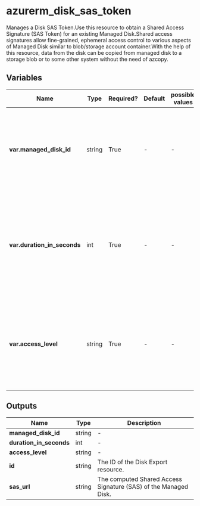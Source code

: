 # azurerm_disk_sas_token

Manages a Disk SAS Token.Use this resource to obtain a Shared Access Signature (SAS Token) for an existing Managed Disk.Shared access signatures allow fine-grained, ephemeral access control to various aspects of Managed Disk similar to blob/storage account container.With the help of this resource, data from the disk can be copied from managed disk to a storage blob or to some other system without the need of azcopy.

## Variables

| Name | Type | Required? | Default  | possible values | Description |
| ---- | ---- | --------- | -------- | ----------- | ----------- |
| **var.managed_disk_id** | string | True | -  |  -  | The ID of an existing Managed Disk which should be exported. Changing this forces a new resource to be created. | 
| **var.duration_in_seconds** | int | True | -  |  -  | The duration for which the export should be allowed. Should be between 30 & 4294967295 seconds. Changing this forces a new resource to be created. | 
| **var.access_level** | string | True | -  |  -  | The level of access required on the disk. Supported are Read, Write. Changing this forces a new resource to be created. | 



## Outputs

| Name | Type | Description |
| ---- | ---- | --------- | 
| **managed_disk_id** | string  | - | 
| **duration_in_seconds** | int  | - | 
| **access_level** | string  | - | 
| **id** | string  | The ID of the Disk Export resource. | 
| **sas_url** | string  | The computed Shared Access Signature (SAS) of the Managed Disk. | 